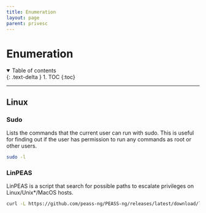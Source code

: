 ```yaml
---
title: Enumeration
layout: page
parent: privesc
---
```


# Enumeration

<details open markdown="block">
  <summary>
    Table of contents
  </summary>
  {: .text-delta }
1. TOC
{:toc}
</details>

---

## Linux

### Sudo

Lists the commands that the current user can run with sudo. This is useful for finding out if the user has permission to run any commands as root or other users.

```bash
sudo -l
```

### LinPEAS

LinPEAS is a script that search for possible paths to escalate privileges on Linux/Unix*/MacOS hosts.

```bash
curl -L https://github.com/peass-ng/PEASS-ng/releases/latest/download/linpeas.sh | sh
```
